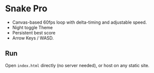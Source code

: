 # Snake Pro 
- Canvas-based 60fps loop with delta-timing and adjustable speed.
- Night toggle Theme 
- Persistent best score 
- Arrow Keys / WASD.

## Run
Open `index.html` directly (no server needed), or host on any static site.
